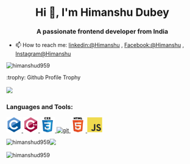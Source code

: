 <h1 align="center">Hi 👋, I'm Himanshu Dubey</h1>
<h3 align="center">A passionate frontend developer from India</h3>

- 📫 How to reach me: [linkedin:@Himanshu](https://www.linkedin.com/in/himanshu-dubey-b79210204/) , [Facebook:@Himanshu](https://www.facebook.com/himanshu.dubey.7169709) , [Instagram@Himanshu](https://www.instagram.com/himanshudubey08/?utm_medium=copy_link)

<p align="left"> <img src="https://komarev.com/ghpvc/?username=himanshud959&label=Profile%20views&color=0e75b6&style=flat" alt="himanshud959" /> </p>

<summary>:trophy: Github Profile Trophy</summary>
  <br/>
  <img src="https://github-profile-trophy.vercel.app/?username=himanshud959&theme=monokai&row=1&no-frame=true&no-bg=true/">

<h3 align="left">Languages and Tools:</h3>
<p align="left"> <a href="https://www.cprogramming.com/" target="_blank"> <img src="https://raw.githubusercontent.com/devicons/devicon/master/icons/c/c-original.svg" alt="c" width="40" height="40"/> </a> <a href="https://www.w3schools.com/cpp/" target="_blank"> <img src="https://raw.githubusercontent.com/devicons/devicon/master/icons/cplusplus/cplusplus-original.svg" alt="cplusplus" width="40" height="40"/> </a> <a href="https://www.w3schools.com/css/" target="_blank"> <img src="https://raw.githubusercontent.com/devicons/devicon/master/icons/css3/css3-original-wordmark.svg" alt="css3" width="40" height="40"/> </a> <a href="https://git-scm.com/" target="_blank"> <img src="https://www.vectorlogo.zone/logos/git-scm/git-scm-icon.svg" alt="git" width="40" height="40"/> </a> <a href="https://www.w3.org/html/" target="_blank"> <img src="https://raw.githubusercontent.com/devicons/devicon/master/icons/html5/html5-original-wordmark.svg" alt="html5" width="40" height="40"/> </a> <a href="https://developer.mozilla.org/en-US/docs/Web/JavaScript" target="_blank"> <img src="https://raw.githubusercontent.com/devicons/devicon/master/icons/javascript/javascript-original.svg" alt="javascript" width="40" height="40"/> </a> </p>


<p><img align="left" src="https://github-readme-stats.vercel.app/api/top-langs?username=himanshud959&show_icons=true&locale=en&layout=compact" alt="himanshud959" /></p>

<img src="https://github-readme-stats.vercel.app/api?username=himanshud959&&show_icons=true&title_color=ffffff&icon_color=bb2acf&text_color=daf7dc&bg_color=151515">

<p><img align="center" src="https://github-readme-streak-stats.herokuapp.com/?user=himanshud959&" alt="himanshud959" /></p>
